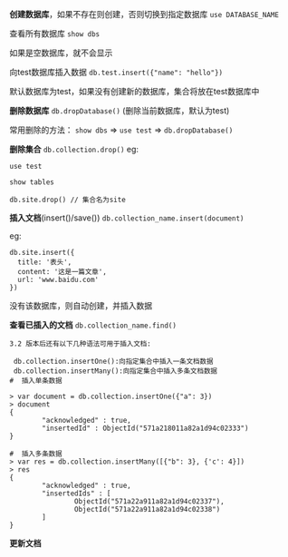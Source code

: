 

**创建数据库**，如果不存在则创建，否则切换到指定数据库
`use DATABASE_NAME`


查看所有数据库
`show dbs`

如果是空数据库，就不会显示

向test数据库插入数据
`db.test.insert({"name": "hello"})`


默认数据库为test，如果没有创建新的数据库，集合将放在test数据库中

**删除数据库**
`db.dropDatabase()`
(删除当前数据库，默认为test)

常用删除的方法：
`show dbs` => `use test` => `db.dropDatabase()`



**删除集合**
`db.collection.drop()`
eg: 
```
use test

show tables

db.site.drop() // 集合名为site
```

**插入文档**(insert()/save())
`db.collection_name.insert(document)`

eg:
```
db.site.insert({
  title: '表头',
  content: '这是一篇文章',
  url: 'www.baidu.com'
})
```
没有该数据库，则自动创建，并插入数据

**查看已插入的文档**
`db.collection_name.find()`

```
3.2 版本后还有以下几种语法可用于插入文档:

 db.collection.insertOne():向指定集合中插入一条文档数据
 db.collection.insertMany():向指定集合中插入多条文档数据
#  插入单条数据

> var document = db.collection.insertOne({"a": 3})
> document
{
        "acknowledged" : true,
        "insertedId" : ObjectId("571a218011a82a1d94c02333")
}

#  插入多条数据
> var res = db.collection.insertMany([{"b": 3}, {'c': 4}])
> res
{
        "acknowledged" : true,
        "insertedIds" : [
                ObjectId("571a22a911a82a1d94c02337"),
                ObjectId("571a22a911a82a1d94c02338")
        ]
}
```


**更新文档**


